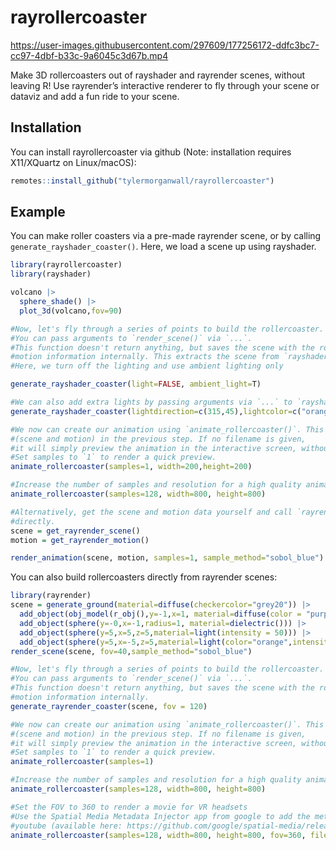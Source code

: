 
<!-- README.md is generated from README.Rmd. Please edit that file -->

# rayrollercoaster

https://user-images.githubusercontent.com/297609/177256172-ddfc3bc7-cc97-4dbf-b33c-9a6045c3d67b.mp4

Make 3D rollercoasters out of rayshader and rayrender scenes, without
leaving R! Use rayrender’s interactive renderer to fly through your
scene or dataviz and add a fun ride to your scene.

## Installation

You can install rayrollercoaster via github (Note: installation requires
X11/XQuartz on Linux/macOS):

``` r
remotes::install_github("tylermorganwall/rayrollercoaster")
```

## Example

You can make roller coasters via a pre-made rayrender scene, or by
calling `generate_rayshader_coaster()`. Here, we load a scene up using
rayshader.

``` r
library(rayrollercoaster)
library(rayshader)

volcano |>
  sphere_shade() |>
  plot_3d(volcano,fov=90)

#Now, let's fly through a series of points to build the rollercoaster.
#You can pass arguments to `render_scene()` via `...`.
#This function doesn't return anything, but saves the scene with the rollercoaster and the
#motion information internally. This extracts the scene from `rayshader` directly from `rgl`.
#Here, we turn off the lighting and use ambient lighting only

generate_rayshader_coaster(light=FALSE, ambient_light=T)

#We can also add extra lights by passing arguments via `...` to `rayshader::render_highquality()`
generate_rayshader_coaster(lightdirection=c(315,45),lightcolor=c("orange","white"))

#We now can create our animation using `animate_rollercoaster()`. This extracts the information
#(scene and motion) in the previous step. If no filename is given,
#it will simply preview the animation in the interactive screen, without saving anything.
#Set samples to `1` to render a quick preview.
animate_rollercoaster(samples=1, width=200,height=200)

#Increase the number of samples and resolution for a high quality animation (but longer render):
animate_rollercoaster(samples=128, width=800, height=800)

#Alternatively, get the scene and motion data yourself and call `rayrender::render_animation()`
#directly.
scene = get_rayrender_scene()
motion = get_rayrender_motion()

render_animation(scene, motion, samples=1, sample_method="sobol_blue")
```

You can also build rollercoasters directly from rayrender scenes:

``` r
library(rayrender)
scene = generate_ground(material=diffuse(checkercolor="grey20")) |>
  add_object(obj_model(r_obj(),y=-1,x=1, material=diffuse(color = "purple"))) |>
  add_object(sphere(y=-0,x=-1,radius=1, material=dielectric())) |>
  add_object(sphere(y=5,x=5,z=5,material=light(intensity = 50))) |>
  add_object(sphere(y=5,x=-5,z=5,material=light(color="orange",intensity = 50)))
render_scene(scene, fov=40,sample_method="sobol_blue")

#Now, let's fly through a series of points to build the rollercoaster.
#You can pass arguments to `render_scene()` via `...`.
#This function doesn't return anything, but saves the scene with the rollercoaster and the
#motion information internally.
generate_rayrender_coaster(scene, fov = 120)

#We now can create our animation using `animate_rollercoaster()`. This extracts the information
#(scene and motion) in the previous step. If no filename is given,
#it will simply preview the animation in the interactive screen, without saving anything.
#Set samples to `1` to render a quick preview.
animate_rollercoaster(samples=1)

#Increase the number of samples and resolution for a high quality animation (but longer render):
animate_rollercoaster(samples=128, width=800, height=800)

#Set the FOV to 360 to render a movie for VR headsets
#Use the Spatial Media Metadata Injector app from google to add the metadata to render in VR on 
#youtube (available here: https://github.com/google/spatial-media/releases)
animate_rollercoaster(samples=128, width=800, height=800, fov=360, filename="video360.mp4")
```
